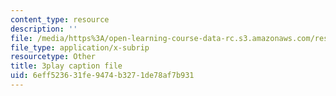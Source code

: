 ```yaml
---
content_type: resource
description: ''
file: /media/https%3A/open-learning-course-data-rc.s3.amazonaws.com/res-10-s95-physics-of-covid-19-transmission-fall-2020/6eff523631fe9474b3271de78af7b931_yfxD7JKUxFQ.srt
file_type: application/x-subrip
resourcetype: Other
title: 3play caption file
uid: 6eff5236-31fe-9474-b327-1de78af7b931
---
```

